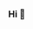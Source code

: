 ### Hi 👋

<!--
**tmaygon609/tmaygon609** is a ✨ _special_ ✨ repository because its `README.md` (this file) appears on your GitHub profile.

Here are some ideas to get you started:

- 🔭 Yo estoy trabajando de practicas en NTT Data.
- 🌱 Actualmente estoy estudiando un grado superior de Desarrollo de aplicaciones web.
- 💬 Me gusta nadar y practicar cualquier tipo de deporte.
- 📫 Mi correo: tmaygon609@iesalmudeyne.es
- 😄 Pronouns: ...
-->
